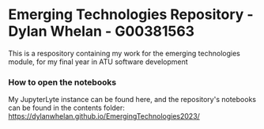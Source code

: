 # Emerging Technologies Repository - Dylan Whelan - G00381563

This is a respository containing my work for the emerging technologies module, for my final year in ATU software development

### How to open the notebooks

My JupyterLyte instance can be found here, and the repository's notebooks can be found in the contents folder: https://dylanwhelan.github.io/EmergingTechnologies2023/

